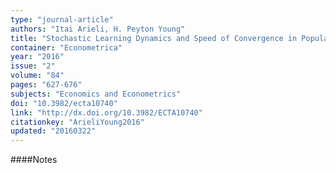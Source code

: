 ```yaml
---
type: "journal-article"
authors: "Itai Arieli, H. Peyton Young"
title: "Stochastic Learning Dynamics and Speed of Convergence in Population Games"
container: "Econometrica"
year: "2016"
issue: "2"
volume: "84"
pages: "627-676"
subjects: "Economics and Econometrics"
doi: "10.3982/ecta10740"
link: "http://dx.doi.org/10.3982/ECTA10740"
citationkey: "ArieliYoung2016"
updated: "20160322"
---
```


####Notes
